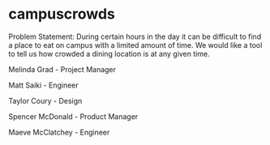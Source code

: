 # campuscrowds
Problem Statement: During certain hours in the day it can be difficult to find a place to eat on campus with a limited amount of time. We would like a tool to tell us how crowded a dining location is at any given time.

Melinda Grad - Project Manager

Matt Saiki - Engineer

Taylor Coury - Design

Spencer McDonald - Product Manager

Maeve McClatchey - Engineer
